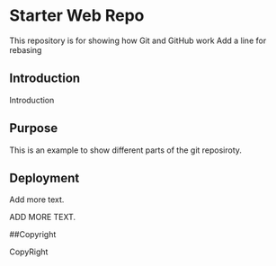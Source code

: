 # Starter Web Repo

This repository is for showing how Git and GitHub work
Add a line for rebasing

## Introduction

Introduction

## Purpose

This is an example to show different parts of the git reposiroty.

## Deployment

Add more text.

ADD MORE TEXT.

##Copyright

CopyRight


